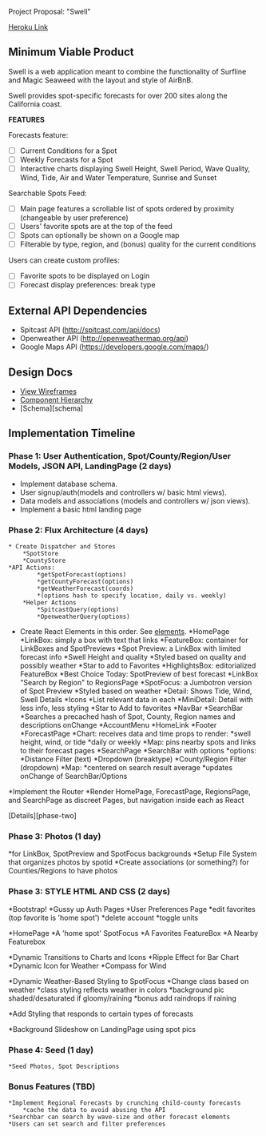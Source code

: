Project Proposal: "Swell"

[Heroku Link][heroku]

[heroku]: http://surfswell.herokuapp.com

## Minimum Viable Product

Swell is a web application meant to combine the functionality of Surfline and Magic Seaweed with the layout and style of AirBnB.

Swell provides spot-specific forecasts for over 200 sites along the California coast.

**FEATURES**

Forecasts feature:  
- [ ] Current Conditions for a Spot
- [ ] Weekly Forecasts for a Spot
- [ ] Interactive charts displaying Swell Height, Swell Period, Wave Quality, Wind, Tide, Air and Water Temperature, Sunrise and Sunset

Searchable Spots Feed: 
- [ ] Main page features a scrollable list of spots ordered by proximity (changeable by user preference)
- [ ] Users' favorite spots are at the top of the feed
- [ ] Spots can optionally be shown on a Google map
- [ ] Filterable by type, region, and (bonus) quality for the current conditions

Users can create custom profiles:
- [ ] Favorite spots to be displayed on Login
- [ ] Forecast display preferences: break type

## External API Dependencies
- Spitcast API (http://spitcast.com/api/docs)
- Openweather API (http://openweathermap.org/api)
- Google Maps API (https://developers.google.com/maps/)

## Design Docs
* [View Wireframes][view]
* [Component Hierarchy][elements]
* [Schema][schema]

[view]: ./docs/wireframes/views.png
[elements]: ./docs/wireframes/elements.txt
[db-schema]: ./docs/wireframes/db-schema.txt

## Implementation Timeline

### Phase 1: User Authentication, Spot/County/Region/User Models, JSON API, LandingPage (2 days)

* Implement database schema.
* User signup/auth(models and controllers w/ basic html views).
* Data models and associations (models and controllers w/ json views).
* Implement a basic html landing page

### Phase 2: Flux Architecture (4 days)

	* Create Dispatcher and Stores
		*SpotStore
		*CountyStore
	*API Actions:
			*getSpotForecast(options)
			*getCountyForecast(options)
			*getWeatherForecast(coords)
			*(options hash to specify location, daily vs. weekly)
		*Helper Actions
			*SpitcastQuery(options)
			*OpenweatherQuery(options)

* Create React Elements in this order. See [elements][elements].
	*HomePage
		*LinkBox: simply a box with text that links
		*FeatureBox: container for LinkBoxes and SpotPreviews
		*Spot Preview: a LinkBox with limited forecast info
			*Swell Height and quality
			*Styled based on quality and possibly weather
			*Star to add to Favorites
		*HighlightsBox: editorialized FeatureBox
			*Best Choice Today: SpotPreview of best forecast
			*LinkBox "Search by Region" to RegionsPage
		*SpotFocus: a Jumbotron version of Spot Preview
			*Styled based on weather
			*Detail: Shows Tide, Wind, Swell Details
				*Icons
				*List relevant data in each
			*MiniDetail: Detail with less info, less styling
			*Star to Add to favorites
		*NavBar
			*SearchBar
				*Searches a precached hash of Spot, County, Region names and descriptions onChange
			*AccountMenu
			*HomeLink
		*Footer
	*ForecastPage
		*Chart: receives data and time props to render:
			*swell height, wind, or tide
			*daily or weekly
		*Map: pins nearby spots and links to their forecast pages
	*SearchPage
		*SearchBar with options
		*options: 
			*Distance Filter (text)
			*Dropdown (breaktype)
			*County/Region Filter (dropdown)
		*Map:
			*centered on search result average
			*updates onChange of SearchBar/Options

*Implement the Router
	*Render HomePage, ForecastPage, RegionsPage, and SearchPage as discreet Pages, but navigation inside each as React

[Details][phase-two]

### Phase 3: Photos (1 day)

*for LinkBox, SpotPreview and SpotFocus backgrounds
*Setup File System that organizes photos by spotid
*Create associations (or something?) for Counties/Regions to have photos 

### Phase 3: STYLE HTML AND CSS (2 days)

*Bootstrap!
*Gussy up Auth Pages
*User Preferences Page
	*edit favorites (top favorite is 'home spot')
	*delete account
	*toggle units

*HomePage
	*A 'home spot' SpotFocus
	*A Favorites FeatureBox
	*A Nearby Featurebox

*Dynamic Transitions to Charts and Icons
	*Ripple Effect for Bar Chart
	*Dynamic Icon for Weather
	*Compass for Wind

*Dynamic Weather-Based Styling to SpotFocus 
	*Change class based on weather
	*class styling reflects weather in colors
	*background pic shaded/desaturated if gloomy/raining
	*bonus add raindrops if raining

*Add Styling that responds to certain types of forecasts

*Background Slideshow on LandingPage using spot pics

### Phase 4: Seed (1 day)
	*Seed Photos, Spot Descriptions

### Bonus Features (TBD)
	*Implement Regional Forecasts by crunching child-county forecasts
		*cache the data to avoid abusing the API
	*Searchbar can search by wave-size and other forecast elements
	*Users can set search and filter preferences

